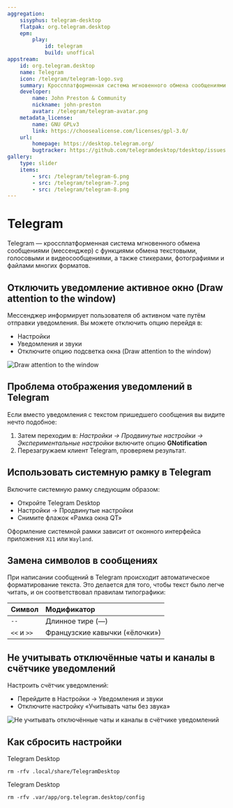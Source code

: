 ```yaml
---
aggregation:
    sisyphus: telegram-desktop
    flatpak: org.telegram.desktop
    epm:
        play:
            id: telegram
            build: unoffical
appstream:
    id: org.telegram.desktop
    name: Telegram
    icon: /telegram/telegram-logo.svg
    summary: Кроссплатформенная система мгновенного обмена сообщениями
    developer:
        name: John Preston & Community
        nickname: john-preston
        avatar: /telegram/telegram-avatar.png
    metadata_license:
        name: GNU GPLv3
        link: https://choosealicense.com/licenses/gpl-3.0/
    url:
        homepage: https://desktop.telegram.org/
        bugtracker: https://github.com/telegramdesktop/tdesktop/issues
gallery:
    type: slider
    items:
        - src: /telegram/telegram-6.png
        - src: /telegram/telegram-7.png
        - src: /telegram/telegram-8.png
---
```


# Telegram

Telegram — кроссплатформенная система мгновенного обмена сообщениями (мессенджер) с функциями обмена текстовыми, голосовыми и видеосообщениями, а также стикерами, фотографиями и файлами многих форматов.

<!--@include: @apps/_parts/install/content-repo.md-->
<!--@include: @apps/_parts/install/content-flatpak.md-->
<!--@include: @apps/_parts/install/content-epm-play.md-->

## Отключить уведомление активное окно (Draw attention to the window)

Мессенджер информирует пользователя об активном чате путём отправки уведомления. Вы можете отключить опцию перейдя в:

-   Настройки
-   Уведомления и звуки
-   Отключите опцию подсветка окна (Draw attention to the window)

![Draw attention to the window](/telegram/telegram_1.png)

## Проблема отображения уведомлений в Telegram

Если вместо уведомления с текстом пришедшего сообщения вы видите нечто подобное:

1. Затем переходим в: _Настройки -> Продвинутые настройки -> Экспериментальные настройки_ включите опцию **GNotification**
2. Перезагружаем клиент Telegram, проверяем результат.

## Использовать системную рамку в Telegram

Включите системную рамку следующим образом:

-   Откройте Telegram Desktop
-   Настройки -> Продвинутые настройки
-   Снимите флажок «Рамка окна QT»

<AGWGallery />

Оформление системной рамки зависит от оконного интерфейса приложения `X11` или `Wayland`.

## Замена символов в сообщениях

При написании сообщений в Telegram происходит автоматическое форматирование текста. Это делается для того, чтобы текст было легче читать, и он соответствовал правилам типографики:

| Символ      | Модификатор                    |
| :---------- | :----------------------------- |
| `--`        | Длинное тире (—)               |
| `<<` и `>>` | Французские кавычки («ёлочки») |

## Не учитывать отключённые чаты и каналы в счётчике уведомлений

Настроить счётчик уведомлений:

-   Перейдите в Настройки -> Уведомления и звуки
-   Отключите настройку «Учитывать чаты без звука»

![Не учитывать отключённые чаты и каналы в счётчике уведомлений](/telegram/telegram-9.png)

## Как сбросить настройки

Telegram Desktop <Badge type="warning" text="Sisyphus" />

```shell
rm -rfv .local/share/TelegramDesktop
```

Telegram Desktop <Badge type="tip" text="Flatpak" />

```shell
rm -rfv .var/app/org.telegram.desktop/config
```
